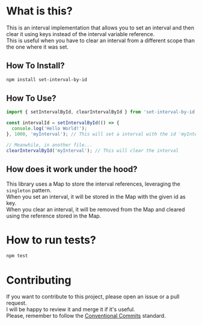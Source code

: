 # What is this?

This is an interval implementation that allows you to set an interval and then clear it using keys instead of the interval variable reference.  
This is useful when you have to clear an interval from a different scope than the one where it was set.

## How To Install?

```bash
npm install set-interval-by-id
```

## How To Use?

```javascript
import { setIntervalById, clearIntervalById } from 'set-interval-by-id';

const intervalId = setIntervalById(() => {
  console.log('Hello World!');
}, 1000, 'myInterval'); // This will set a interval with the id 'myInterval'

// Meanwhile, in another file...
clearIntervalById('myInterval'); // This will clear the interval
```

## How does it work under the hood?

This library uses a Map to store the interval references, leveraging the `singleton` pattern.  
When you set an interval, it will be stored in the Map with the given id as key.  
When you clear an interval, it will be removed from the Map and cleared using the reference stored in the Map.

# How to run tests?

```bash
npm test
```

# Contributing

If you want to contribute to this project, please open an issue or a pull request.  
I will be happy to review it and merge it if it's useful.  
Please, remember to follow the [Conventional Commits](https://www.conventionalcommits.org/en/v1.0.0/) standard.  
